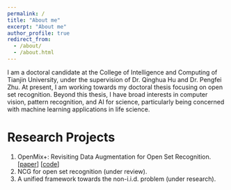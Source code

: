 ```yaml
---
permalink: /
title: "About me"
excerpt: "About me"
author_profile: true
redirect_from: 
  - /about/
  - /about.html
---
```


I am a doctoral candidate at the College of Intelligence and Computing of Tianjin University, under the supervision of Dr. Qinghua Hu and Dr.
Pengfei Zhu. At present, I am working towards my doctoral thesis focusing on open set recognition. Beyond this thesis, I have broad interests in computer vision, pattern recognition, and AI for science, particularly being concerned with machine learning applications in life science. 

Research Projects
======
1. OpenMix+: Revisiting Data Augmentation for Open Set Recognition. [[paper](https://ieeexplore.ieee.org/abstract/document/10106029)] [[code](https://github.com/t9liverpool/OpenMix)]
2. NCG for open set recognition (under review).
3. A unified framework towards the non-i.i.d. problem (under research).  
